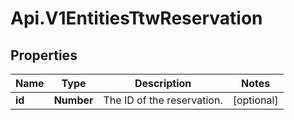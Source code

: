 # Api.V1EntitiesTtwReservation

## Properties

Name | Type | Description | Notes
------------ | ------------- | ------------- | -------------
**id** | **Number** | The ID of the reservation. | [optional] 


